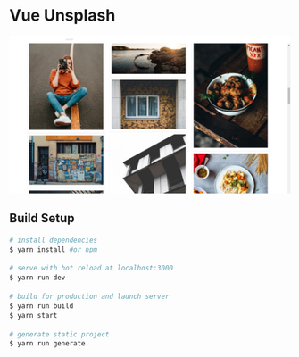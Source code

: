 # Vue Unsplash

<img src="./showcases/first.png" alt="">

## Build Setup

``` bash
# install dependencies
$ yarn install #or npm

# serve with hot reload at localhost:3000
$ yarn run dev

# build for production and launch server
$ yarn run build
$ yarn start

# generate static project
$ yarn run generate
```

